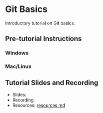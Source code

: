 # Git Basics

Introductory tutorial on Git basics.

## Pre-tutorial Instructions

<PlaceHolder>

### Windows

<PlaceHolder>

### Mac/Linux

<PlaceHolder>

## Tutorial Slides and Recording

- Slides: [<PlaceHolder>]()
- Recording: [<PlaceHolder>]()
- Resources: [resources.md](resources.md)
